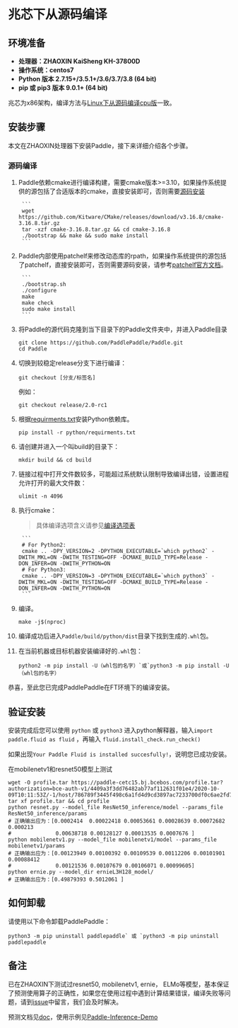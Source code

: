 # **兆芯下从源码编译**

## 环境准备

* **处理器：ZHAOXIN KaiSheng KH-37800D**
* **操作系统：centos7**
* **Python 版本 2.7.15+/3.5.1+/3.6/3.7/3.8 (64 bit)**
* **pip 或 pip3 版本 9.0.1+ (64 bit)**

兆芯为x86架构，编译方法与[Linux下从源码编译cpu版](https://www.paddlepaddle.org.cn/documentation/docs/zh/develop/install/compile/compile_Linux.html)一致。

## 安装步骤

本文在ZHAOXIN处理器下安装Paddle，接下来详细介绍各个步骤。

<a name="zhaoxin_source"></a>
### **源码编译**

1. Paddle依赖cmake进行编译构建，需要cmake版本>=3.10，如果操作系统提供的源包括了合适版本的cmake，直接安装即可，否则需要[源码安装](https://github.com/Kitware/CMake)

        ```
        wget https://github.com/Kitware/CMake/releases/download/v3.16.8/cmake-3.16.8.tar.gz
        tar -xzf cmake-3.16.8.tar.gz && cd cmake-3.16.8
        ./bootstrap && make && sudo make install
        ```

2. Paddle内部使用patchelf来修改动态库的rpath，如果操作系统提供的源包括了patchelf，直接安装即可，否则需要源码安装，请参考[patchelf官方文档](https://github.com/NixOS/patchelf)。

        ```
        ./bootstrap.sh
        ./configure
        make
        make check
        sudo make install
        ```

3. 将Paddle的源代码克隆到当下目录下的Paddle文件夹中，并进入Paddle目录

    ```
    git clone https://github.com/PaddlePaddle/Paddle.git
    cd Paddle
    ```

4. 切换到较稳定release分支下进行编译：

    ```
    git checkout [分支/标签名]
    ```

    例如：

    ```
    git checkout release/2.0-rc1
    ```

5. 根据[requirments.txt](https://github.com/PaddlePaddle/Paddle/blob/develop/python/requirements.txt)安装Python依赖库。

    ```
    pip install -r python/requirments.txt
    ```

6. 请创建并进入一个叫build的目录下：

    ```
    mkdir build && cd build
    ```

7. 链接过程中打开文件数较多，可能超过系统默认限制导致编译出错，设置进程允许打开的最大文件数：

    ```
    ulimit -n 4096
    ```

8. 执行cmake：

    >具体编译选项含义请参见[编译选项表](../Tables.html#Compile)

        ```
        # For Python2:
        cmake .. -DPY_VERSION=2 -DPYTHON_EXECUTABLE=`which python2` -DWITH_MKL=ON -DWITH_TESTING=OFF -DCMAKE_BUILD_TYPE=Release -DON_INFER=ON -DWITH_PYTHON=ON
        # For Python3:
        cmake .. -DPY_VERSION=3 -DPYTHON_EXECUTABLE=`which python3` -DWITH_MKL=ON -DWITH_TESTING=OFF -DCMAKE_BUILD_TYPE=Release -DON_INFER=ON -DWITH_PYTHON=ON
        ```

9. 编译。

    ```
    make -j$(nproc)
    ```

10. 编译成功后进入`Paddle/build/python/dist`目录下找到生成的`.whl`包。

11. 在当前机器或目标机器安装编译好的`.whl`包：

    ```
    python2 -m pip install -U（whl包的名字）`或`python3 -m pip install -U（whl包的名字）
    ```

恭喜，至此您已完成PaddlePaddle在FT环境下的编译安装。


## **验证安装**
安装完成后您可以使用 `python` 或 `python3` 进入python解释器，输入`import paddle.fluid as fluid` ，再输入
 `fluid.install_check.run_check()`

如果出现`Your Paddle Fluid is installed succesfully!`，说明您已成功安装。

在mobilenetv1和resnet50模型上测试

    wget -O profile.tar https://paddle-cetc15.bj.bcebos.com/profile.tar?authorization=bce-auth-v1/4409a3f3dd76482ab77af112631f01e4/2020-10-09T10:11:53Z/-1/host/786789f3445f498c6a1fd4d9cd3897ac7233700df0c6ae2fd78079eba89bf3fb
    tar xf profile.tar && cd profile
    python resnet.py --model_file ResNet50_inference/model --params_file ResNet50_inference/params
    # 正确输出应为：[0.0002414  0.00022418 0.00053661 0.00028639 0.00072682 0.000213
    #              0.00638718 0.00128127 0.00013535 0.0007676 ]
    python mobilenetv1.py --model_file mobilenetv1/model --params_file mobilenetv1/params
    # 正确输出应为：[0.00123949 0.00100392 0.00109539 0.00112206 0.00101901 0.00088412
    #              0.00121536 0.00107679 0.00106071 0.00099605]
    python ernie.py --model_dir ernieL3H128_model/
    # 正确输出应为：[0.49879393 0.5012061 ]

## **如何卸载**
请使用以下命令卸载PaddlePaddle：

```
python3 -m pip uninstall paddlepaddle` 或 `python3 -m pip uninstall paddlepaddle
```

## **备注**

已在ZHAOXIN下测试过resnet50, mobilenetv1, ernie， ELMo等模型，基本保证了预测使用算子的正确性，如果您在使用过程中遇到计算结果错误，编译失败等问题，请到[issue](https://github.com/PaddlePaddle/Paddle/issues)中留言，我们会及时解决。

预测文档见[doc](https://www.paddlepaddle.org.cn/documentation/docs/zh/develop/guides/05_inference_deployment/inference/native_infer.html)，使用示例见[Paddle-Inference-Demo](https://github.com/PaddlePaddle/Paddle-Inference-Demo)
